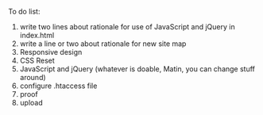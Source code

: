 To do list:
1. write two lines about rationale for use of JavaScript and jQuery in index.html
2. write a line or two about rationale for new site map
3. Responsive design 
4. CSS Reset
5. JavaScript and jQuery (whatever is doable, Matin, you can change stuff around)
6. configure .htaccess file
7. proof 
8. upload
